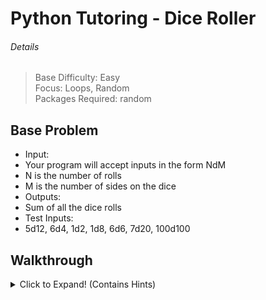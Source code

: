 # Python Tutoring - Dice Roller

###### Details

> Base Difficulty: Easy </br>
> Focus: Loops, Random </br>
> Packages Required: random </br>

Base Problem
------
- Input:
 - Your program will accept inputs in the form NdM
 - N is the number of rolls
 - M is the number of sides on the dice
- Outputs:
 - Sum of all the dice rolls
- Test Inputs:
 - 5d12, 6d4, 1d2, 1d8, 6d6, 7d20, 100d100

Walkthrough
------
<Details>
  <summary>Click to Expand! (Contains Hints)</summary> </br>
  <!-- <section> -->

  ##### 1. Get user input using the input() function
  <ul>
  <li> It takes a string as inputs (usually a prompt for the user to type something in) </li>
  <li> <details><summary>Example:</summary>

  ```python
  user_in = input("Please input a roll in the form NdM:\t")
  ```
  </details> </li>
  </ul>

  ***

  ##### 2. Make a variable to keep track of the sum of our rolls
  <ul>
  <li> An integer </li>
  <li> <details><summary>Example:</summary>

  ```python
  roll_sum = 0
  ```
  </details> </li>
  </ul>

  ***

  ##### 3. Split our string into a list of just the two numbers
  <ul>
  <li> This will take a string like "6d4" and return a list like ["6", "4"]. </li>
  <li> It uses the "d" we typed in for 6d4 as the delimeter, which is something that is used to divide the text </li>
  <li> <details><summary>Example:</summary>

  ```python
  str_n = user_in.split("d")
  ```
  </details> </li>
  </ul>

  ***

  ##### 4. Turning our list of strings into a list of integers
  <ul>
  <li> Run through all numbers (currently strings) in the list and convert them to integers </li>
  <li> <details><summary>Example:</summary>

  ```python
  nums = [int(n) for n in str_n]
  ```
  </details> </li>
  </ul>

  ***

  ##### 5. Make a for loop repeating N times, used to re-roll our dice
  <ul>
  <li> N being the first number in NdM </li>
  <li> N is also stored in nums[0] </li>
  <li> <details><summary>Example:</summary>

  ```python
  for i in range(nums[0]):
  ```
  </details> </li>
  </ul>

  ***

  ##### 6. "Roll" a random number from 1 to M and add it to the sum of the rolls
  <li> Usage of randint(a, b): "Return a random integer N such that a <= N <= b" </li>
  <li> <details><summary>Example:</summary>

  ```python
  roll_sum += randint(1, nums[1])
  ```
  </details> </li>
  </ul>

  ***

  ##### 7. Finally, print out the sum of the rolls
  <ul>
  <li> <details><summary>Example:</summary>

  ```python
  print('The sum of your rolls is %s!\n' % roll_sum)
  ```
  </details> </li>
  </ul>
  <!-- </section> -->
</details>

<!-- Extended Problem
------ -->
